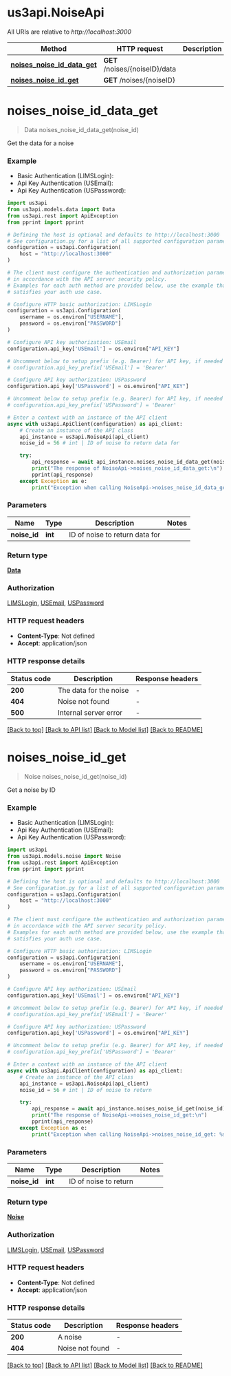 # us3api.NoiseApi

All URIs are relative to *http://localhost:3000*

Method | HTTP request | Description
------------- | ------------- | -------------
[**noises_noise_id_data_get**](NoiseApi.md#noises_noise_id_data_get) | **GET** /noises/{noiseID}/data | 
[**noises_noise_id_get**](NoiseApi.md#noises_noise_id_get) | **GET** /noises/{noiseID} | 


# **noises_noise_id_data_get**
> Data noises_noise_id_data_get(noise_id)



Get the data for a noise

### Example

* Basic Authentication (LIMSLogin):
* Api Key Authentication (USEmail):
* Api Key Authentication (USPassword):

```python
import us3api
from us3api.models.data import Data
from us3api.rest import ApiException
from pprint import pprint

# Defining the host is optional and defaults to http://localhost:3000
# See configuration.py for a list of all supported configuration parameters.
configuration = us3api.Configuration(
    host = "http://localhost:3000"
)

# The client must configure the authentication and authorization parameters
# in accordance with the API server security policy.
# Examples for each auth method are provided below, use the example that
# satisfies your auth use case.

# Configure HTTP basic authorization: LIMSLogin
configuration = us3api.Configuration(
    username = os.environ["USERNAME"],
    password = os.environ["PASSWORD"]
)

# Configure API key authorization: USEmail
configuration.api_key['USEmail'] = os.environ["API_KEY"]

# Uncomment below to setup prefix (e.g. Bearer) for API key, if needed
# configuration.api_key_prefix['USEmail'] = 'Bearer'

# Configure API key authorization: USPassword
configuration.api_key['USPassword'] = os.environ["API_KEY"]

# Uncomment below to setup prefix (e.g. Bearer) for API key, if needed
# configuration.api_key_prefix['USPassword'] = 'Bearer'

# Enter a context with an instance of the API client
async with us3api.ApiClient(configuration) as api_client:
    # Create an instance of the API class
    api_instance = us3api.NoiseApi(api_client)
    noise_id = 56 # int | ID of noise to return data for

    try:
        api_response = await api_instance.noises_noise_id_data_get(noise_id)
        print("The response of NoiseApi->noises_noise_id_data_get:\n")
        pprint(api_response)
    except Exception as e:
        print("Exception when calling NoiseApi->noises_noise_id_data_get: %s\n" % e)
```



### Parameters


Name | Type | Description  | Notes
------------- | ------------- | ------------- | -------------
 **noise_id** | **int**| ID of noise to return data for | 

### Return type

[**Data**](Data.md)

### Authorization

[LIMSLogin](../README.md#LIMSLogin), [USEmail](../README.md#USEmail), [USPassword](../README.md#USPassword)

### HTTP request headers

 - **Content-Type**: Not defined
 - **Accept**: application/json

### HTTP response details

| Status code | Description | Response headers |
|-------------|-------------|------------------|
**200** | The data for the noise |  -  |
**404** | Noise not found |  -  |
**500** | Internal server error |  -  |

[[Back to top]](#) [[Back to API list]](../README.md#documentation-for-api-endpoints) [[Back to Model list]](../README.md#documentation-for-models) [[Back to README]](../README.md)

# **noises_noise_id_get**
> Noise noises_noise_id_get(noise_id)



Get a noise by ID

### Example

* Basic Authentication (LIMSLogin):
* Api Key Authentication (USEmail):
* Api Key Authentication (USPassword):

```python
import us3api
from us3api.models.noise import Noise
from us3api.rest import ApiException
from pprint import pprint

# Defining the host is optional and defaults to http://localhost:3000
# See configuration.py for a list of all supported configuration parameters.
configuration = us3api.Configuration(
    host = "http://localhost:3000"
)

# The client must configure the authentication and authorization parameters
# in accordance with the API server security policy.
# Examples for each auth method are provided below, use the example that
# satisfies your auth use case.

# Configure HTTP basic authorization: LIMSLogin
configuration = us3api.Configuration(
    username = os.environ["USERNAME"],
    password = os.environ["PASSWORD"]
)

# Configure API key authorization: USEmail
configuration.api_key['USEmail'] = os.environ["API_KEY"]

# Uncomment below to setup prefix (e.g. Bearer) for API key, if needed
# configuration.api_key_prefix['USEmail'] = 'Bearer'

# Configure API key authorization: USPassword
configuration.api_key['USPassword'] = os.environ["API_KEY"]

# Uncomment below to setup prefix (e.g. Bearer) for API key, if needed
# configuration.api_key_prefix['USPassword'] = 'Bearer'

# Enter a context with an instance of the API client
async with us3api.ApiClient(configuration) as api_client:
    # Create an instance of the API class
    api_instance = us3api.NoiseApi(api_client)
    noise_id = 56 # int | ID of noise to return

    try:
        api_response = await api_instance.noises_noise_id_get(noise_id)
        print("The response of NoiseApi->noises_noise_id_get:\n")
        pprint(api_response)
    except Exception as e:
        print("Exception when calling NoiseApi->noises_noise_id_get: %s\n" % e)
```



### Parameters


Name | Type | Description  | Notes
------------- | ------------- | ------------- | -------------
 **noise_id** | **int**| ID of noise to return | 

### Return type

[**Noise**](Noise.md)

### Authorization

[LIMSLogin](../README.md#LIMSLogin), [USEmail](../README.md#USEmail), [USPassword](../README.md#USPassword)

### HTTP request headers

 - **Content-Type**: Not defined
 - **Accept**: application/json

### HTTP response details

| Status code | Description | Response headers |
|-------------|-------------|------------------|
**200** | A noise |  -  |
**404** | Noise not found |  -  |

[[Back to top]](#) [[Back to API list]](../README.md#documentation-for-api-endpoints) [[Back to Model list]](../README.md#documentation-for-models) [[Back to README]](../README.md)

